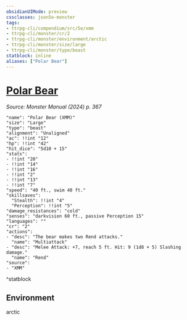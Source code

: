 ```yaml
---
obsidianUIMode: preview
cssclasses: json5e-monster
tags:
- ttrpg-cli/compendium/src/5e/xmm
- ttrpg-cli/monster/cr/2
- ttrpg-cli/monster/environment/arctic
- ttrpg-cli/monster/size/large
- ttrpg-cli/monster/type/beast
statblock: inline
aliases: ["Polar Bear"]
---
```

# [Polar Bear](3-Compendium\bestiary\beast/polar-bear-xmm.md)
*Source: Monster Manual (2024) p. 367*  

```statblock
"name": "Polar Bear (XMM)"
"size": "Large"
"type": "beast"
"alignment": "Unaligned"
"ac": !!int "12"
"hp": !!int "42"
"hit_dice": "5d10 + 15"
"stats":
- !!int "20"
- !!int "14"
- !!int "16"
- !!int "2"
- !!int "13"
- !!int "7"
"speed": "40 ft., swim 40 ft."
"skillsaves":
  "Stealth": !!int "4"
  "Perception": !!int "5"
"damage_resistances": "cold"
"senses": "darkvision 60 ft., passive Perception 15"
"languages": ""
"cr": "2"
"actions":
- "desc": "The bear makes two Rend attacks."
  "name": "Multiattack"
- "desc": "Melee Attack: +7, reach 5 ft. Hit: 9 (1d8 + 5) Slashing damage."
  "name": "Rend"
"source":
- "XMM"
```
^statblock

## Environment

arctic